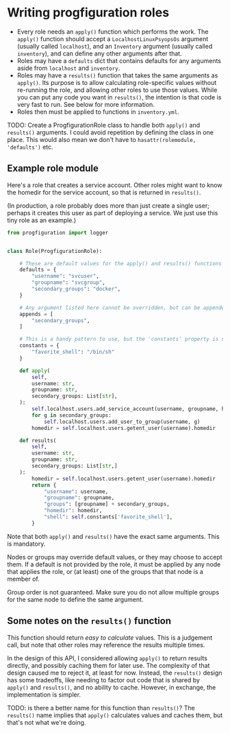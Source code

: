 # Writing progfiguration roles

* Every role needs an `apply()` function which performs the work.
  The `apply()` function should accept a `LocalhostLinuxPsyopsOs` argument (usually called `localhost`),
  and an `Inventory` argument (usually called `inventory`),
  and can define any other arguments after that.
* Roles may have a `defaults` dict that contains defaults for any arguments aside from `localhost` and `inventory`.
* Roles may have a `results()` function that takes the same arguments as `apply()`.
  Its purpose is to allow calculating role-specific values without re-running the role,
  and allowing other roles to use those values.
  While you can put any code you want in `results()`,
  the intention is that code is very fast to run.
  See below for more information.
* Roles then must be applied to functions in `inventory.yml`.

TODO: Create a ProgfigurationRole class to handle both `apply()` and `results()` arguments.
I could avoid repetition by defining the class in one place.
This would also mean we don't have to `hasattr(rolemodule, 'defaults')` etc.

## Example role module

Here's a role that creates a service account.
Other roles might want to know the homedir for the service account,
so that is returned in `results()`.

(In production, a role probably does more than just create a single user;
perhaps it creates this user as part of deploying a service.
We just use this tiny role as an example.)

```python
from progfiguration import logger


class Role(ProgfigurationRole):

    # These are default values for the apply() and results() functions
    defaults = {
        "username": "svcuser",
        "groupname": "svcgroup",
        "secondary_groups": "docker",
    }

    # Any argument listed here cannot be overridden, but can be appended to by node- or group- level arguments.
    appends = [
        "secondary_groups",
    ]

    # This is a handy pattern to use, but the 'constants' property is not part of the API.
    constants = {
        "favorite_shell": "/bin/sh"
    }

    def apply(
        self,
        username: str,
        groupname: str,
        secondary_groups: List[str],
    ):
        self.localhost.users.add_service_account(username, groupname, home=True, shell=self.constants['favorite_shell'])
        for g in secondary_groups:
            self.localhost.users.add_user_to_group(username, g)
        homedir = self.localhost.users.getent_user(username).homedir

    def results(
        self,
        username: str,
        groupname: str,
        secondary_groups: List[str,]
    ):
        homedir = self.localhost.users.getent_user(username).homedir
        return {
            "username": username,
            "groupname": groupname,
            "groups": [groupname] + secondary_groups,
            "homedir": homedir,
            "shell": self.constants['favorite_shell'],
        }
```

Note that both `apply()` and `results()` have the exact same arguments.
This is mandatory.

Nodes or groups may override default values, or they may choose to accept them.
If a default is not provided by the role,
it must be applied by any node that applies the role,
or (at least) one of the groups that that node is a member of.

Group order is not guaranteed.
Make sure you do not allow multiple groups for the same node to define the same argument.

## Some notes on the `results()` function

This function should return _easy to calculate_ values.
This is a judgement call, but note that other roles may reference the results multiple times.

In the design of this API, I considered allowing `apply()` to return results directly,
and possibly caching them for later use.
The complexity of that design caused me to reject it, at least for now.
Instead, the `results()` design has some tradeoffs,
like needing to factor out code that is shared by `apply()` and `results()`,
and no ability to cache.
However, in exchange, the implementation is simpler.

TODO: is there a better name for this function than `results()`?
The `results()` name implies that `apply()` calculates values and caches them,
but that's not what we're doing.
